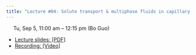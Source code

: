 ```yaml
---
title: "Lecture #04: Solute transport & multiphase fluids in capillary tubes"
---
```


&nbsp;&nbsp;&nbsp;&nbsp;&nbsp;Tu, Sep 5, 11:00 am – 12:15 pm (Bo Guo)

- [Lecture slides: [PDF]](../assets/lecture_slides/Lecture_5_(9-5-2023).pdf) 
- [Recording: [Video]](https://arizona.zoom.us/rec/share/tdoL5RMQNOgzFhfo_5tJUEY5KI-EPYc2withKOoNdrBD-u4YnsPZ6TafvztgJaNW.4pjAh9eM-bjM5PPz)
